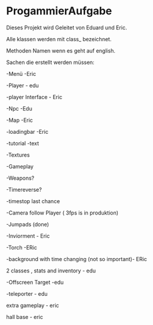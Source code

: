 # ProgammierAufgabe

Dieses Projekt wird Geleitet von Eduard und Eric.

Alle klassen werden mit class_ bezeichnet.

Methoden Namen wenn es geht auf english.


Sachen die erstellt werden müssen:

-Menü -Eric

-Player - edu

  -player Interface - Eric
  
-Npc -Edu
  
-Map -Eric

-loadingbar -Eric

-tutorial 
  -text

-Textures

-Gameplay 

-Weapons?

-Timereverse?

-timestop last chance

-Camera follow Player ( 3fps is in produktion)

-Jumpads (done)

-Inviorment - Eric

-Torch -ERic

-background with time changing (not so important)- ERic

2 classes , stats and inventory - edu

-Offscreen Target -edu

-teleporter - edu

extra gameplay - eric

hall base - eric
